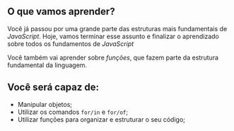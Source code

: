 ## O que vamos aprender?

Você já passou por uma grande parte das estruturas mais fundamentais de _JavaScript_. Hoje, vamos terminar esse assunto e finalizar o aprendizado sobre todos os fundamentos de _JavaScript_

Você também vai aprender sobre _funções_, que fazem parte da estrutura fundamental da linguagem.

## Você será capaz de:

- Manipular objetos;
- Utilizar os comandos `for/in` e `for/of`;
- Utilizar funções para organizar e estruturar o seu código;